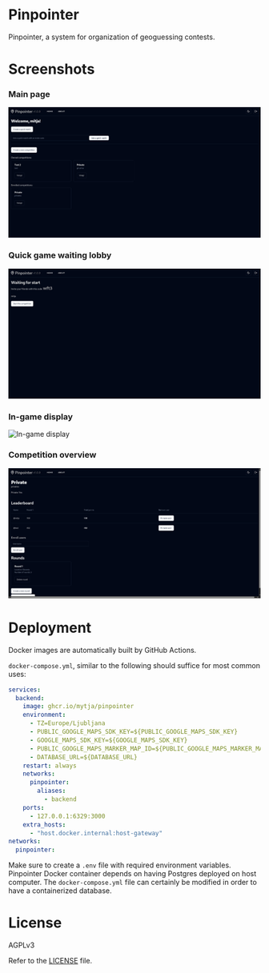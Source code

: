 # Pinpointer
Pinpointer, a system for organization of geoguessing contests.

# Screenshots

### Main page
![Main page](mainpage.png)

### Quick game waiting lobby
![Quick game](quickgame.png)

### In-game display
![In-game display](ingame.png)

### Competition overview
![Competition overview](competition.png)

# Deployment
Docker images are automatically built by GitHub Actions.

`docker-compose.yml`, similar to the following should suffice for most common uses:

```yaml
services:
  backend:
    image: ghcr.io/mytja/pinpointer
    environment:
      - TZ=Europe/Ljubljana
      - PUBLIC_GOOGLE_MAPS_SDK_KEY=${PUBLIC_GOOGLE_MAPS_SDK_KEY}
      - GOOGLE_MAPS_SDK_KEY=${GOOGLE_MAPS_SDK_KEY}
      - PUBLIC_GOOGLE_MAPS_MARKER_MAP_ID=${PUBLIC_GOOGLE_MAPS_MARKER_MAP_ID}
      - DATABASE_URL=${DATABASE_URL}
    restart: always
    networks:
      pinpointer:
        aliases:
          - backend
    ports:
      - 127.0.0.1:6329:3000
    extra_hosts:
      - "host.docker.internal:host-gateway"
networks:
  pinpointer:
```

Make sure to create a `.env` file with required environment variables.
Pinpointer Docker container depends on having Postgres deployed on host computer.
The `docker-compose.yml` file can certainly be modified in order to have a containerized database.

# License
AGPLv3

Refer to the [LICENSE](LICENSE) file.
